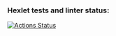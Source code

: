 ### Hexlet tests and linter status:
[![Actions Status](https://github.com/kaziamov/frontend-project-80/actions/workflows/hexlet-check.yml/badge.svg)](https://github.com/kaziamov/frontend-project-80/actions)